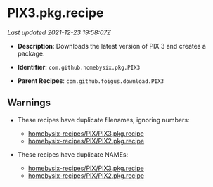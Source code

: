 # PIX3.pkg.recipe

_Last updated 2021-12-23 19:58:07Z_

- **Description**: Downloads the latest version of PIX 3 and creates a package.

- **Identifier**: `com.github.homebysix.pkg.PIX3`

- **Parent Recipes**: `com.github.foigus.download.PIX3`

## Warnings

- These recipes have duplicate filenames, ignoring numbers:
    - [homebysix-recipes/PIX/PIX3.pkg.recipe](/autopkg-dupe-tracker/homebysix-recipes/PIX/PIX3.pkg.recipe)
    - [homebysix-recipes/PIX/PIX2.pkg.recipe](/autopkg-dupe-tracker/homebysix-recipes/PIX/PIX2.pkg.recipe)

- These recipes have duplicate NAMEs:
    - [homebysix-recipes/PIX/PIX3.pkg.recipe](/autopkg-dupe-tracker/homebysix-recipes/PIX/PIX3.pkg.recipe)
    - [homebysix-recipes/PIX/PIX2.pkg.recipe](/autopkg-dupe-tracker/homebysix-recipes/PIX/PIX2.pkg.recipe)